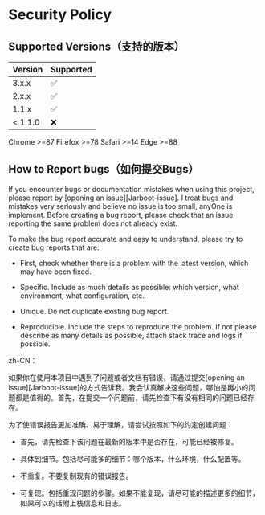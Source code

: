 # Security Policy

## Supported Versions（支持的版本）

| Version | Supported          |
|---------| ------------------ |
| 3.x.x   | :white_check_mark: |
| 2.x.x   | :white_check_mark: |
| 1.1.x   | :white_check_mark: |
| < 1.1.0 | :x:                |

Chrome >=87
Firefox >=78
Safari >=14
Edge >=88

## How to Report bugs（如何提交Bugs）

If you encounter bugs or documentation mistakes when using this project, please report by [opening an issue][Jarboot-issue]. I treat bugs and mistakes very seriously and believe no issue is too small, anyOne is implement. Before creating a bug report, please check that an issue reporting the same problem does not already exist.

To make the bug report accurate and easy to understand, please try to create bug reports that are:

- First, check whether there is a problem with the latest version, which may have been fixed.

- Specific. Include as much details as possible: which version, what environment, what configuration, etc.

- Unique. Do not duplicate existing bug report.

- Reproducible. Include the steps to reproduce the problem. If not please describe as many details as possible, attach stack trace and logs if possible.

zh-CN：

如果你在使用本项目中遇到了问题或者文档有错误，请通过提交[opening an issue][Jarboot-issue]的方式告诉我。我会认真解决这些问题，哪怕是再小的问题都是值得的。首先，在提交一个问题前，请先检查下有没有相同的问题已经存在。

为了使错误报告更加准确、易于理解，请尝试按照如下的约定创建问题：

- 首先，请先检查下该问题在最新的版本中是否存在，可能已经被修复。

- 具体到细节。包括尽可能多的细节：哪个版本，什么环境，什么配置等。

- 不重复。不要复制现有的错误报告。

- 可复现。包括重现问题的步骤。如果不能复现，请尽可能的描述更多的细节，如果可以的话附上栈信息和日志。
